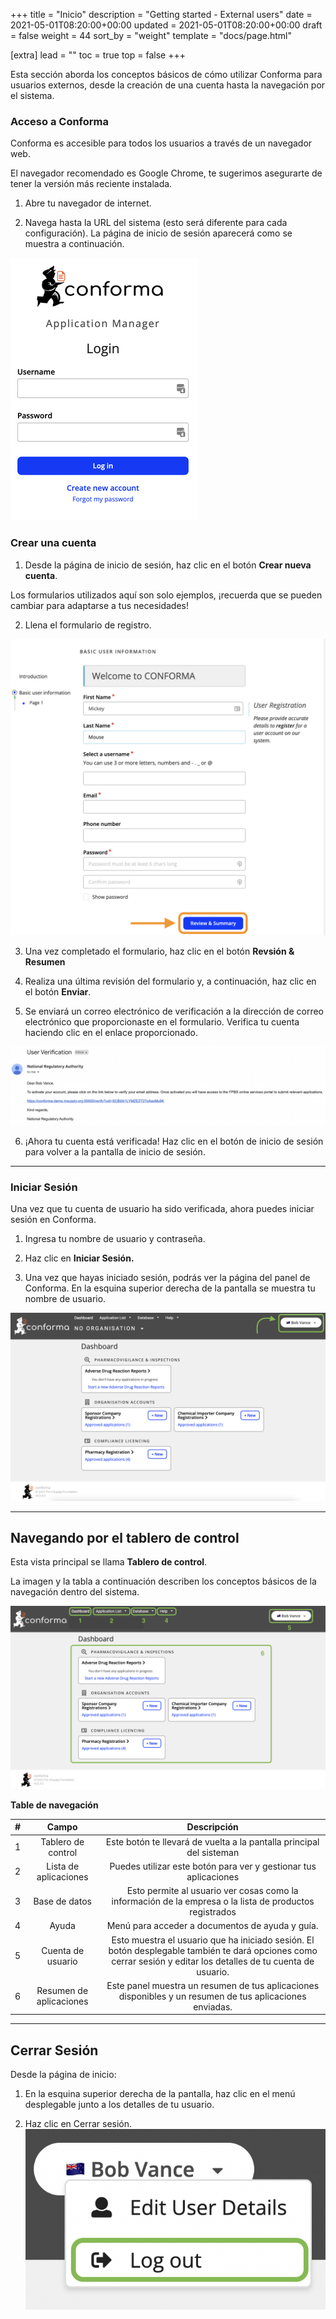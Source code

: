 +++
title = "Inicio"
description = "Getting started - External users"
date = 2021-05-01T08:20:00+00:00
updated = 2021-05-01T08:20:00+00:00
draft = false
weight = 44
sort_by = "weight"
template = "docs/page.html"

[extra]
lead = ""
toc = true
top = false
+++

Esta sección aborda los conceptos básicos de cómo utilizar Conforma para usuarios externos, desde la creación de una cuenta hasta la navegación por el sistema.

### Acceso a Conforma

Conforma es accesible para todos los usuarios a través de un navegador web. 

<div class="note">
El navegador recomendado es Google Chrome, te sugerimos asegurarte de tener la versión más reciente instalada.
</div>

1. Abre tu navegador de internet.

2. Navega hasta la URL del sistema (esto será diferente para cada configuración). La página de inicio de sesión aparecerá como se muestra a continuación.

![log-in page](/docs/about/demo/1.png)

### Crear una cuenta 

1. Desde la página de inicio de sesión, haz clic en el botón **Crear nueva cuenta**.

<div class="note">
Los formularios utilizados aquí son solo ejemplos, ¡recuerda que se pueden cambiar para adaptarse a tus necesidades!
</div>

2. Llena el formulario de registro.

![user form](/docs/about/demo/2.png)

3. Una vez completado el formulario, haz clic en el botón **Revsión & Resumen**

4. Realiza una última revisión del formulario y, a continuación, haz clic en el botón **Enviar**.

5. Se enviará un correo electrónico de verificación a la dirección de correo electrónico que proporcionaste en el formulario. Verifica tu cuenta haciendo clic en el enlace proporcionado. 

![Email](/docs/about/demo/email2.png)

6. ¡Ahora tu cuenta está verificada! Haz clic en el botón de inicio de sesión para volver a la pantalla de inicio de sesión.

------------------- 

### Iniciar Sesión

Una vez que tu cuenta de usuario ha sido verificada, ahora puedes iniciar sesión en Conforma.

1. Ingresa tu nombre de usuario y contraseña. 

2. Haz clic en **Iniciar Sesión.**

3. Una vez que hayas iniciado sesión, podrás ver la página del panel de Conforma. En la esquina superior derecha de la pantalla se muestra tu nombre de usuario.

![Dashboard](/docs/about/demo/db.png)

-----------

## Navegando por el tablero de control

Esta vista principal se llama **Tablero de control**.

La imagen y la tabla a continuación describen los conceptos básicos de la navegación dentro del sistema.

![Navigation of the system!](/docs/about/demo/navi.png)

**Table de navegación**

| # | Campo        | Descripción  | 
| :---------------:  | :-------------------:    | :-------------------:    | 
| 1 |  Tablero de control | Este botón te llevará de vuelta a la pantalla principal del sisteman          | 
| 2 |  Lista de aplicaciones   | Puedes utilizar este botón para ver y gestionar tus aplicaciones        | 
| 3 |  Base de datos      | Esto permite al usuario ver cosas como la información de la empresa o la lista de productos registrados  | 
| 4 | Ayuda   | Menú para acceder a documentos de ayuda y guía.   | 
| 5 |  Cuenta de usuario | Esto muestra el usuario que ha iniciado sesión. El botón desplegable también te dará opciones como cerrar sesión y editar los detalles de tu cuenta de usuario. | 
| 6 |  Resumen de aplicaciones | Este panel muestra un resumen de tus aplicaciones disponibles y un resumen de tus aplicaciones enviadas.| 

---------------------

## Cerrar Sesión

Desde la página de inicio:

1. En la esquina superior derecha de la pantalla, haz clic en el menú desplegable junto a los detalles de tu usuario.  


2. Haz clic en Cerrar sesión.
![Navigation of the system!](/docs/about/demo/logout.png)






